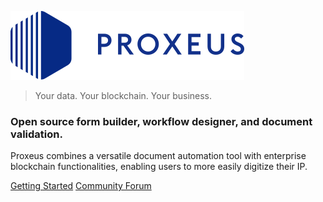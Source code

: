 ![logo](_media/proxeus_logo.svg)

> Your data. Your blockchain. Your business.

### Open source form builder, workflow designer, and document validation. 

Proxeus combines a versatile document automation tool with enterprise<br> blockchain functionalities, enabling users to more easily digitize their IP.

[Getting Started](quickstart.md) 
[Community Forum](https://github.com/ProxeusApp/community/discussions)

